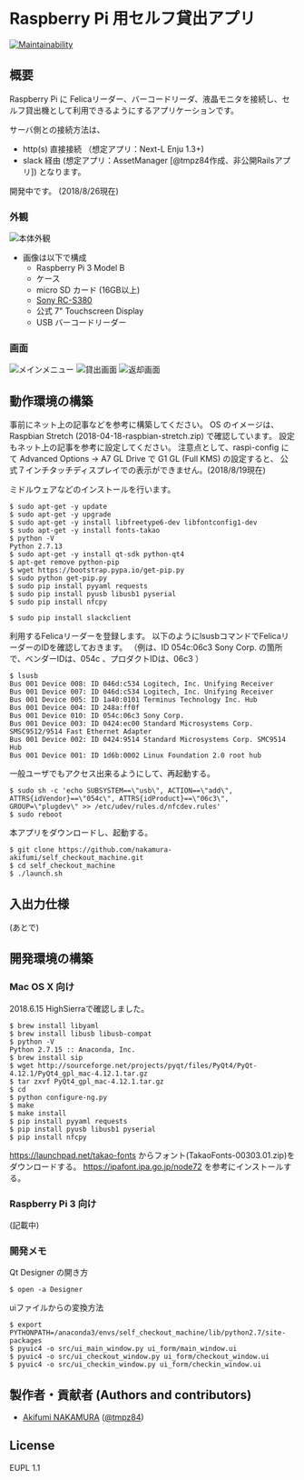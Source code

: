 # Raspberry Pi 用セルフ貸出アプリ

[![Maintainability](https://api.codeclimate.com/v1/badges/72dd97418daca5699a80/maintainability)](https://codeclimate.com/github/nakamura-akifumi/self_checkout_machine/maintainability)

## 概要

Raspberry Pi に Felicaリーダー、バーコードリーダ、液晶モニタを接続し、セルフ貸出機として利用できるようにするアプリケーションです。

サーバ側との接続方法は、
- http(s) 直接接続 （想定アプリ：Next-L Enju 1.3+)
- slack 経由 (想定アプリ：AssetManager [@tmpz84作成、非公開Railsアプリ])
となります。

開発中です。
(2018/8/26現在)

### 外観

![本体外観](docs/raspberrypi.jpg "本体外観")

- 画像は以下で構成
    - Raspberry Pi 3 Model B
    - ケース
    - micro SD カード (16GB以上)
    - [Sony RC-S380](https://www.sony.co.jp/Products/felica/consumer/products/RC-S380.html)
    - 公式 7" Touchscreen Display
    - USB バーコードリーダー

### 画面   

![メインメニュー](docs/mainmenu.jpg "メインメニュー")
![貸出画面](docs/checkout.jpg "貸出画面")
![返却画面](docs/checkin.jpg "返却画面")

## 動作環境の構築

事前にネット上の記事などを参考に構築してください。
OS のイメージは、Raspbian Stretch (2018-04-18-raspbian-stretch.zip) で確認しています。
設定もネット上の記事を参考に設定してください。
注意点として、raspi-config にて Advanced Options -> A7 GL Drive で G1 GL (Full KMS) の設定すると、
公式７インチタッチディスプレイでの表示ができません。(2018/8/19現在)

ミドルウェアなどのインストールを行います。

```
$ sudo apt-get -y update
$ sudo apt-get -y upgrade
$ sudo apt-get -y install libfreetype6-dev libfontconfig1-dev
$ sudo apt-get -y install fonts-takao
$ python -V
Python 2.7.13
$ sudo apt-get -y install qt-sdk python-qt4
$ apt-get remove python-pip
$ wget https://bootstrap.pypa.io/get-pip.py
$ sudo python get-pip.py
$ sudo pip install pyyaml requests
$ sudo pip install pyusb libusb1 pyserial
$ sudo pip install nfcpy
```

```
$ sudo pip install slackclient
```

利用するFelicaリーダーを登録します。
以下のようにlsusbコマンドでFelicaリーダーのIDを確認しておきます。
（例は、ID 054c:06c3 Sony Corp. の箇所で、ベンダーIDは、054c 、プロダクトIDは、06c3 ）

```
$ lsusb
Bus 001 Device 008: ID 046d:c534 Logitech, Inc. Unifying Receiver
Bus 001 Device 007: ID 046d:c534 Logitech, Inc. Unifying Receiver
Bus 001 Device 005: ID 1a40:0101 Terminus Technology Inc. Hub
Bus 001 Device 004: ID 248a:ff0f  
Bus 001 Device 010: ID 054c:06c3 Sony Corp. 
Bus 001 Device 003: ID 0424:ec00 Standard Microsystems Corp. SMSC9512/9514 Fast Ethernet Adapter
Bus 001 Device 002: ID 0424:9514 Standard Microsystems Corp. SMC9514 Hub
Bus 001 Device 001: ID 1d6b:0002 Linux Foundation 2.0 root hub
```

一般ユーザでもアクセス出来るようにして、再起動する。

```
$ sudo sh -c 'echo SUBSYSTEM==\"usb\", ACTION==\"add\", ATTRS{idVendor}==\"054c\", ATTRS{idProduct}==\"06c3\", GROUP=\"plugdev\" >> /etc/udev/rules.d/nfcdev.rules'
$ sudo reboot
```

本アプリをダウンロードし、起動する。

```
$ git clone https://github.com/nakamura-akifumi/self_checkout_machine.git
$ cd self_checkout_machine
$ ./launch.sh
```

## 入出力仕様

(あとで)

## 開発環境の構築

### Mac OS X 向け

2018.6.15 HighSierraで確認しました。

````
$ brew install libyaml
$ brew install libusb libusb-compat
$ python -V
Python 2.7.15 :: Anaconda, Inc.
$ brew install sip
$ wget http://sourceforge.net/projects/pyqt/files/PyQt4/PyQt-4.12.1/PyQt4_gpl_mac-4.12.1.tar.gz
$ tar zxvf PyQt4_gpl_mac-4.12.1.tar.gz
$ cd 
$ python configure-ng.py
$ make
$ make install
$ pip install pyyaml requests
$ pip install pyusb libusb1 pyserial
$ pip install nfcpy 
````

https://launchpad.net/takao-fonts
からフォント(TakaoFonts-00303.01.zip)をダウンロードする。
https://ipafont.ipa.go.jp/node72 を参考にインストールする。

### Raspberry Pi 3 向け

(記載中)

### 開発メモ

Qt Designer の開き方

````
$ open -a Designer
````

uiファイルからの変換方法

````
$ export PYTHONPATH=/anaconda3/envs/self_checkout_machine/lib/python2.7/site-packages
$ pyuic4 -o src/ui_main_window.py ui_form/main_window.ui
$ pyuic4 -o src/ui_checkout_window.py ui_form/checkout_window.ui 
$ pyuic4 -o src/ui_checkin_window.py ui_form/checkin_window.ui 
````

##  製作者・貢献者 (Authors and contributors)
- [Akifumi NAKAMURA](https://github.com/nakamura-akifumi) ([@tmpz84](https://twitter.com/tmpz84))

## License
EUPL 1.1
